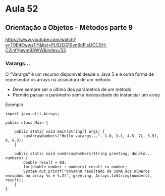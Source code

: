 # Aula 52

## Orientação a Objetos - Métodos parte 9

https://www.youtube.com/watch?v=T0E4Ewwz1IY&list=PL62G310vn6nFIsOCC0H-C2infYgwm8SWW&index=53

### Varargs...

O "Varargs" é um recurso disponível desde o Java 5 e é outra forma de representar os arrays na assinatura de um método.

- Deve sempre ser o último dos parâmetros de um método
- Permite passar o parâmetro sem a necessidade de instanciar um array

Exemplo

```
import java.util.Arrays;

public class Main {

    public static void main(String[] args) {    
    	sumArrayNumbers("Hello varargs...", 1.0, 3.1, 4.5, 7L, 3.5f, 8, 9.3);
    }
    
    public static void sumArrayNumbers(String greeting, double... numbers) {
        double result = 0d;
        for(double number : numbers) result += number;
        System.out.printf("%n%s%nO resultado da SOMA dos números enviados no array %s é %.2f", greeting, Arrays.toString(numbers), result);
    }
}
```

